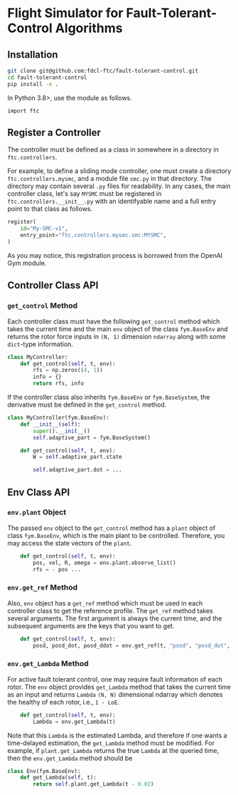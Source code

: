 # Flight Simulator for Fault-Tolerant-Control Algorithms

## Installation

```bash
git clone git@github.com:fdcl-ftc/fault-tolerant-control.git
cd fault-tolerant-control
pip install -e .
```

In Python 3.8>, use the module as follows.
```
import ftc
```

## Register a Controller

The controller must be defined as a class in somewhere in a directory in `ftc.controllers`.

For example, to define a sliding mode controller, one must create a directory `ftc.controllers.mysmc`, and a module file `smc.py` in that directory.
The directory may contain several `.py` files for readability.
In any cases, the main controller class, let's say `MYSMC` must be registered in `ftc.controllers.__init__.py` with an identifyable name and a full entry point to that class as follows.

```python
register(
    id="My-SMC-v1",
    entry_point="ftc.controllers.mysmc.smc:MYSMC",
)
```

As you may notice, this registration process is borrowed from the OpenAI Gym module.

## Controller Class API

### `get_control` Method

Each controller class must have the following `get_control` method which takes the current time and the main `env` object of the class `fym.BaseEnv` and returns the rotor force inputs in `(N, 1)` dimension `ndarray` along with some `dict`-type information.

```python
class MyController:
    def get_control(self, t, env):
        rfs = np.zeros((4, 1))
        info = {}
        return rfs, info
```

If the controller class also inherits `fym.BaseEnv` or `fym.BaseSystem`, the derivative must be defined in the `get_control` method.

```python
class MyController(fym.BaseEnv):
    def __init__(self):
        super().__init__()
        self.adaptive_part = fym.BaseSystem()

    def get_control(self, t, env):
        W = self.adaptive_part.state

        self.adaptive_part.dot = ...
```

## Env Class API

### `env.plant` Object

The passed `env` object to the `get_control` method has a `plant` object of class `fym.BaseEnv`, which is the main plant to be controlled.
Therefore, you may access the state vectors of the `plant`.

```python
    def get_control(self, t, env):
        pos, vel, R, omega = env.plant.observe_list()
        rfs = - pos ... 
```

### `env.get_ref` Method

Also, `env` object has a `get_ref` method which must be used in each controller class to get the reference profile.
The `get_ref` method takes several arguments.
The first argument is always the current time, and the subsequent arguments are the keys that you want to get.

```python
    def get_control(self, t, env):
        posd, posd_dot, posd_ddot = env.get_ref(t, "posd", "posd_dot", "posd_ddot")
```

### `env.get_Lambda` Method

For active fault tolerant control, one may require fault information of each rotor.
The `env` object provides `get_Lambda` method that takes the current time as an input and returns `Lambda` `(N, N)` dimensional ndarray which denotes the healthy of each rotor, i.e., `1 - LoE`.

```python
    def get_control(self, t, env):
        Lambda = env.get_Lambda(t)
```

Note that this `Lambda` is the estimated Lambda, and therefore if one wants a time-delayed estimation, the `get_Lambda` method must be modified.
For example, if `plant.get_Lambda` returns the true `Lambda` at the queried time, then the `env.get_Lambda` method should be

```python
class Env(fym.BaseEnv):
    def get_Lambda(self, t):
        return self.plant.get_Lambda(t - 0.02)
```
